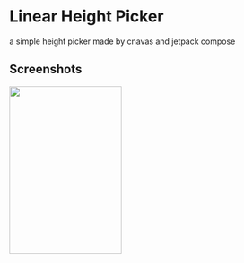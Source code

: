 # Linear Height Picker

a simple height picker made by cnavas and jetpack compose


## Screenshots

<img src="https://github.com/Mohsenabn78/LinearHeightPicker/blob/main/resource/lhp.gif" width="200" height="300" />

